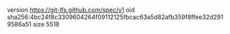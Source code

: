 version https://git-lfs.github.com/spec/v1
oid sha256:4bc24f8c3309604264f09112125fbcac63a5d82afb359f8ffee32d2919586a51
size 5518
